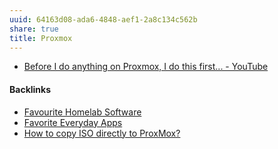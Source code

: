 ```yaml
---
uuid: 64163d08-ada6-4848-aef1-2a8c134c562b
share: true
title: Proxmox
---
```

* [Before I do anything on Proxmox, I do this first... - YouTube](https://www.youtube.com/watch?v=GoZaMgEgrHw&list=PL8cwSAAaP9W37Vnxkw6__sshVY-XohWNm&index=1)

#### Backlinks

* [Favourite Homelab Software](/21b9d9f0-fde9-4189-83b6-72102becce04)
* [Favorite Everyday Apps](/444ff7c7-77b4-483c-b801-3955d2daeb0a)
* [How to copy ISO directly to ProxMox?](/7033d068-ada3-4fa2-9514-8f2be4ad6faa)